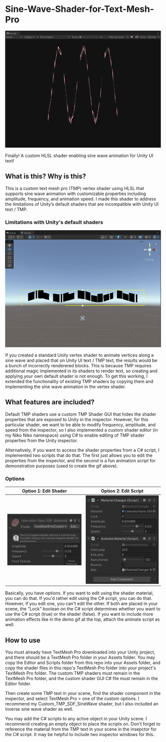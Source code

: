 # Sine-Wave-Shader-for-Text-Mesh-Pro

<img src="images/SineWaveShader.gif">

Finally! A custom HLSL shader enabling sine wave animation for Unity UI text!

## What is this? Why is this?
This is a custom text mesh pro (TMP) vertex shader using HLSL that supports sine wave animation with customizable properties including amplitude, frequency, and animation speed. I made this shader to address the limitations of Unity’s default shaders that are incompatible with Unity UI text / TMP. 

### Limitations with Unity's default shaders

<img src="images/SineWaveGlitch.gif">

If you created a standard Unity vertex shader to animate vertices along a sine wave and placed that on Unity UI text / TMP text, the results would be a bunch of incorrectly renderered blocks. This is because TMP requires additional magic implemented in its shaders to render text, so creating and applying your own default shader is not enough. To get this working, I extended the functionality of existing TMP shaders by copying them and implementing the sine wave animation in the vertex shader.

## What features are included?
Default TMP shaders use a custom TMP Shader GUI that hides the shader properties that are exposed to Unity in the inspector. However, for this particular shader, we want to be able to modify frequency, amplitude, and speed from the inspector, so I also implemented a custom shader editor (in my Niko Niko namespace) using C# to enable editing of TMP shader properties from the Unity inspector. 

Alternatively, if you want to access the shader properties from a C# script, I implemented two scripts that do that. The first just allows you to edit the properties from the inspector, and the second is a fun animation script for demonstration purposes (used to create the gif above).

### Options
|Option 1: Edit Shader|Option 2: Edit Script|
|:--------:|:--------:|
|<img src="images/EditShader.png">| <img src="images/EditScript.png">|

Basically, you have options. If you want to edit using the shader material, you can do that. If you'd rather edit using the C# script, you can do that. However, if you edit one, you can't edit the other. If both are placed in your scene, the "Lock" boolean on the C# script determines whether you want to use the C# script (true) or the shader (false). If you want to include more animation effects like in the demo gif at the top, attach the animate script as well. 

## How to use
You must already have TextMesh Pro downloaded into your Unity project, and there should be a TextMesh Pro folder in your Assets folder. You may copy the Editor and Scripts folder from this repo into your Assets folder, and copy the shader files in this repo's TextMesh Pro folder into your project's TextMesh Pro folder. The custom TMP shaders must remain in the TextMesh Pro folder, and the custom shader GUI C# file must remain in the Editor folder. 

Then create some TMP text in your scene, find the shader component in the inspector, and select TextMesh Pro > one of the custom options. I recommend my Custom_TMP_SDF_SineWave shader, but I also included an inverse sine wave shader as well.

You may add the C# scripts to any active object in your Unity scene. I recommend creating an empty object to place the scripts on. Don't forget to reference the material from the TMP text in your scene in the insepctor for the C# script. It may be helpful to include two inspector windows for this.